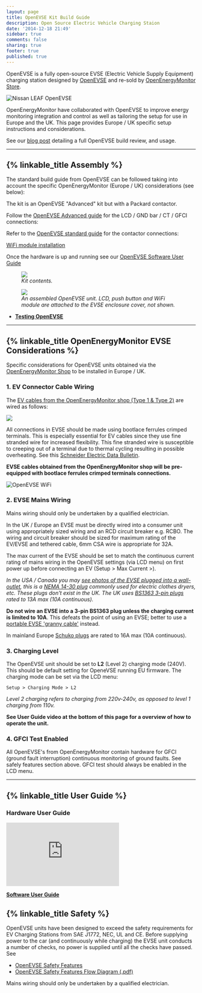 ```yaml
---
layout: page
title: OpenEVSE Kit Build Guide
description: Open Source Electric Vehicle Charging Staion
date: '2014-12-18 21:49'
sidebar: true
comments: false
sharing: true
footer: true
published: true
---
```


OpenEVSE is a fully open-source EVSE (Electric Vehicle Supply Equipment) charging station designed by [OpenEVSE](http://openevse.com) and re-sold by [OpenEnergyMonitor Store](https://openenergymonitor.com/openevse-wifi-emoncms-ev-charging-station-kit/?ctk=cf86cd83-ac4d-4f18-a852-0b8fa1eb427a).

![Nissan LEAF OpenEVSE](/images/integrations/openevse-banner.png)


<p class='note'>
OpenEnergyMonitor have collaborated with OpenEVSE to improve energy monitoring integration and control as well as tailoring the setup for use in Europe and the UK. This page provides Europe / UK specific setup instructions and considerations.
</p>


See our [blog post](https://blog.openenergymonitor.org/2017/01/openevse-build/) detailing a full OpenEVSE build review, and usage.


***

## {% linkable_title Assembly %}

The standard build guide from OpenEVSE can be followed taking into account the specific OpenEnergyMonitor (Europe / UK) considerations (see below):

The kit is an OpenEVSE "Advanced" kit but with a Packard contactor.

Follow the [OpenEVSE Advanced guide](https://openevse.dozuki.com/Guide/%22Advanced+Series%22+with+OpenEVSE+v5/26) for the LCD / GND bar / CT / GFCI connections: 

Refer to the [OpenEVSE standard guide](https://openevse.dozuki.com/Guide/%22Standard+Series%22+with+OpenEVSE+v4/8) for the contactor connections: 

[WiFi module installation](https://openevse.dozuki.com/Guide/OpenEVSE+WiFi+%28Beta%29/14)

Once the hardware is up and running see our [OpenEVSE Software User Guide](https://guide.openenergymonitor.org/integrations/evse-setup/)

<figure>
  <img src="/images/integrations/openevse-kit.jpg">
  <figcaption><i>Kit contents.</i></figcaption>
</figure>

<figure>
  <img src="/images/integrations/openevse-build.jpg">
  <figcaption><i>An assembled OpenEVSE unit. LCD, push button and WiFi module are attached to the EVSE enclosure cover, not shown. </i></figcaption>
</figure>

- **[Testing OpenEVSE](https://openevse.dozuki.com/Guide/Testing+Basic+and+Advanced/12)**

___

## {% linkable_title OpenEnergyMonitor EVSE Considerations %}

Specific considerations for OpenEVSE units obtained via the [OpenEnergyMonitor Shop](http://shop.openenergymonitor.com/ev-charge-controllers/) to be installed in Europe / UK.

### 1. EV Connector Cable Wiring

The [EV cables from the OpenEnergyMonitor shop (Type 1 & Type 2)](http://shop.openenergymonitor.com/tethered-ev-charging-cable/) are wired as follows:

![](/images/integrations/oem-ev-cable-wire.jpg)

<p class='note warning'>
All connections in EVSE should be made using bootlace ferrules crimped terminals. This is especially essential for EV cables since they use fine stranded wire for increased flexibility. This fine stranded wire is susceptible to creeping out of a terminal due to thermal cycling resulting in possible overheating. See this <a href="http://www2.schneider-electric.com/resources/sites/SCHNEIDER_ELECTRIC/content/live/FAQS/126000/FA126881/en_US/Fine%20Stranded%20Wire%200515DB0301.pdf">Schneider Electric Data Bulletin</a>.
</p>

**EVSE cables obtained from the OpenEnergyMonitor shop will be pre-equipped with bootlace ferrules crimped terminals connections.**

![OpenEVSE WiFi](/images/integrations/crimped-evse-wire.png)

### 2. EVSE Mains Wiring

<p class='note warning'>
Mains wiring should only be undertaken by a qualified electrician.
</p>

In the UK / Europe an EVSE must be directly wired into a consumer unit using appropriately sized wiring and an RCD circuit breaker e.g. RCBO. The wiring and circuit breaker should be sized for maximum rating of the EV/EVSE and tethered cable, 6mm CSA wire is appropriate for 32A.

<p class='note'>
The max current of the EVSE should be set to match the continuous current rating of mains wiring in the OpenEVSE settings (via LCD menu) on first power up before connecting an EV (Setup > Max Current >).
</p>


*In the USA / Canada you may [see photos of the EVSE plugged into a wall-outlet](/images/integrations/openevse_usa_plug.jpg), this is a [NEMA 14-30 plug](https://en.wikipedia.org/wiki/AC_power_plugs_and_sockets#NEMA_14-30) commonly used for electric clothes dryers, etc. These plugs don't exist in the UK. The UK uses [BS1363 3-pin plugs](https://en.wikipedia.org/wiki/AC_power_plugs_and_sockets:_British_and_related_types#BS_1363-2_13.C2.A0A_switched_and_unswitched_socket-outlets) rated to 13A max (10A continuous).*

**Do not wire an EVSE into a 3-pin BS1363 plug unless the charging current is limited to 10A**. This defeats the point of using an EVSE; better to use a [portable EVSE 'granny cable'](http://www.evcables.co.uk/231/Portable-Charger-Cables) instead.

In mainland Europe [Schuko plugs](https://en.wikipedia.org/wiki/Schuko) are rated to 16A max (10A continuous).

### 3. Charging Level

The OpenEVSE unit should be set to **L2** (Level 2) charging mode (240V). This should be default setting for OpeneVSE running EU firmware. The charging mode can be set via the LCD menu:

`Setup > Charging Mode > L2`

*Level 2 charging refers to charging from 220v-240v, as opposed to level 1 charging from 110v.*

**See User Guide video at the bottom of this page for a overview of how to operate the unit.**

### 4. GFCI Test Enabled

All OpenEVSE's from OpenEnergyMonitor contain hardware for GFCI (ground fault interruption) continuous monitoring of ground faults. See safely features section above. GFCI test should always be enabled in the LCD menu.


***



## {% linkable_title User Guide %}


### Hardware User Guide

<div class='videoWrapper'>
<iframe width="300" height="169" src="https://www.youtube.com/embed/cIvmYP57eOo" frameborder="0" allowfullscreen></iframe>
</div>

**[Software User Guide](/integrations/evse-setup)**


## {% linkable_title Safety %}

OpenEVSE units have been designed to exceed the safety requirements for EV Charging Stations from SAE J1772, NEC, UL and CE. Before supplying power to the car (and continuously while charging) the EVSE unit conducts a number of checks, no power is supplied until all the checks have passed. See

- [OpenEVSE Safety Features](https://openev.freshdesk.com/support/solutions/articles/6000113537-openevse-safety-features)
- [OpenEVSE Safety Features Flow Diagram (.pdf)](/images/integrations/OpenEVSE_flowchart.pdf)

<p class='note warning'>
Mains wiring should only be undertaken by a qualified electrician.
</p>
